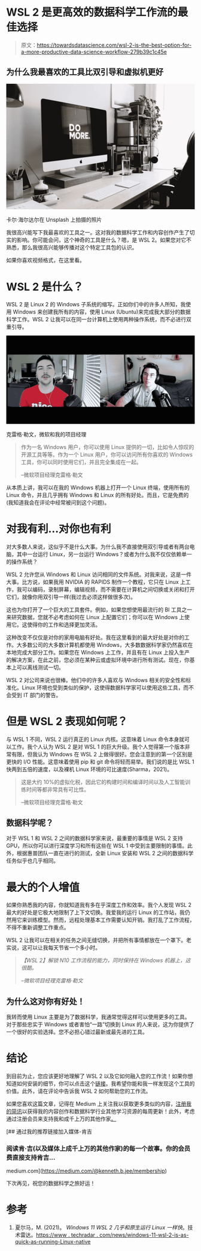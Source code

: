 # WSL 2 是更高效的数据科学工作流的最佳选择

> 原文：<https://towardsdatascience.com/wsl-2-is-the-best-option-for-a-more-productive-data-science-workflow-279b39c1c45e>

## 为什么我最喜欢的工具比双引导和虚拟机更好

![](img/9e2bd9ac1b43fccf0ede0303e7f5d3a2.png)

卡尔·海尔达尔在 Unsplash 上拍摄的照片

我很高兴能写下我最喜欢的工具之一。这对我的数据科学工作和内容创作产生了切实的影响。你可能会问，这个神奇的工具是什么？嗯，是 WSL 2。如果您对它不熟悉，那么我很高兴能够传播对这个特定工具包的认识。

如果你喜欢视频格式，在这里看。

# **WSL 2 是什么？**

WSL 2 是 Linux 2 的 Windows 子系统的缩写。正如你们中的许多人所知，我使用 Windows 来创建我所有的内容，使用 Linux (Ubuntu)来完成我大部分的数据科学工作。WSL 2 让我可以在同一台计算机上使用两种操作系统，而不必进行双重引导。

![](img/9e6e3b2cca90cc2201f79a9277ec4cba.png)

克雷格·勒文，微软和我的项目经理

> 作为一名 Windows 用户，你可以使用 Linux 提供的一切，比如令人惊叹的开源工具等等。作为一个 Linux 用户，你可以访问所有你喜欢的 Windows 工具，你可以同时使用它们，并且完全集成在一起。
> 
> –微软项目经理克雷格·勒文

从本质上讲，我可以在我的 Windows 机器上打开一个 Linux 终端，使用所有的 Linux 命令，并且几乎拥有 Windows 和 Linux 的所有好处。而且，它是免费的(我知道我会在评论中经常被问到这个问题)。

# 对我有利…对你也有利

对大多数人来说，这似乎不是什么大事。为什么我不直接使用双引导或者有两台电脑，其中一台运行 Linux，另一台运行 Windows？或者为什么我不仅仅依赖单一的操作系统？

WSL 2 允许您从 Windows 和 Linux 访问相同的文件系统。对我来说，这是一件大事。比方说，如果我用 NVIDIA 的 RAPIDS 制作一个教程，它只在 Linux 上工作，我可以编码，录制屏幕，编辑视频，而不需要在计算机之间切换或关闭和打开它们，就像你用双引导一样(我过去必须这样做很多次)。

这也为你打开了一个巨大的工具套件。例如，如果您想使用最流行的 BI 工具之一来研究数据，您就不必考虑如何在 Linux 上配置它们；你可以在 Windows 上使用它。这使得你的工作和选择更加灵活。

这种改变不仅仅是对你的家用电脑有好处。我在这里看到的最大好处是对你的工作。大多数公司的大多数计算机都使用 Windows，大多数数据科学家仍然喜欢在本地完成大部分工作。如果您在 Windows 上工作，并且有在 Linux 上投入生产的解决方案，在此之前，您必须在某种云或虚拟环境中进行所有测试。现在，你基本上可以离线测试一切。

WSL 2 对公司来说也很棒。他们中的许多人喜欢与 Windows 相关的安全性和标准化。Linux 环境也受到类似的保护，这使得数据科学家可以使用这些工具，而不会受到 IT 部门的警告。

# 但是 WSL 2 表现如何呢？

与 WSL 1 不同，WSL 2 运行真正的 Linux 内核。这意味着 Linux 命令本身就可以工作。我个人认为 WSL 2 是对 WSL 1 的巨大升级。我个人觉得第一个版本非常有限，但我认为 Windows 在 WSL 2 上做得很好。您会注意到的第一个区别是更快的 I/O 性能。这意味着使用 pip 和 git 命令将轻而易举。我们说的是比 WSL 1 快两到五倍的速度，以及裸机 Linux 环境的可比速度(Sharma，2021)。

> 这是大约 10%的虚拟化税，因此它的构建时间和编译时间以及人工智能训练时间等都非常具有可比性。
> 
> –微软项目经理克雷格·勒文

## 数据科学呢？

对于 WSL 1 和 WSL 2 之间的数据科学家来说，最重要的事情是 WSL 2 支持 GPU，所以你可以进行深度学习和所有这些在 WSL 1 中受到主要限制的事情。此外，根据惠普团队一直在进行的测试，全新 Linux 安装和 WSL 2 之间的数据科学任务似乎也几乎相同。

# 最大的个人增值

如果你熟悉我的内容，你就知道我有多在乎深度工作和效率。我个人发现 WSL 2 最大的好处是它极大地限制了上下文切换。我爱我的运行 Linux 的工作站，我仍然用它来训练模型。然而，远程处理基本工作需要认知开销。我打乱了工作流程，不得不重新调整工作重点。

WSL 2 让我可以在相关的任务之间无缝切换，并把所有事情都放在一个罩下。老实说，这可以让我每天节省一个多小时。

> *【WSL 2】解锁 N10 工作流程的能力，同时保持在 Windows 机器上，这很酷。*
> 
> *–微软项目经理克雷格·勒文*

## 为什么这对你有好处！

我转而使用 Linux 主要是为了数据科学，我通常觉得这样可以使用更多的工具。对于那些忠实于 Windows 或者害怕“一路”切换到 Linux 的人来说，这为你提供了一个很好的实验选择。您不必担心错过最新或最先进的工具。

# 结论

到目前为止，您应该更好地理解了 WSL 2 以及它如何融入您的工作流！如果你想知道如何安装的细节，你可以点击这个[链接](https://docs.microsoft.com/en-us/windows/wsl/install)。我希望你能和我一样发现这个工具的价值。此外，请在评论中告诉我 WSL 2 如何帮助您的工作流。

如果您喜欢这篇文章，记得在 Medium 上关注我以获取更多类似的内容，[注册我的简讯](https://www.kennethjee.com/newsletter)以获得我的内容创作和数据科学行业其他学习资源的每周更新！此外，考虑通过注册会员来支持我和成千上万的其他作家[。](https://medium.com/@kenneth.b.jee/membership)

[](https://medium.com/@kenneth.b.jee/membership) [## 通过我的推荐链接加入媒体-肯吉

### 阅读肯·吉(以及媒体上成千上万的其他作家)的每一个故事。你的会员费直接支持肯吉…

medium.com](https://medium.com/@kenneth.b.jee/membership) 

下次再见，祝您的数据科学之旅好运！

# 参考

1.  夏尔马，M. (2021)。 *Windows 11 WSL 2 几乎和原生运行 Linux 一样快*。技术雷达。[https://www . techradar . com/news/windows-11-wsl-2-is-as-quick-as-running-Linux-native](https://www.techradar.com/news/windows-11-wsl-2-is-almost-as-quick-as-running-linux-natively)